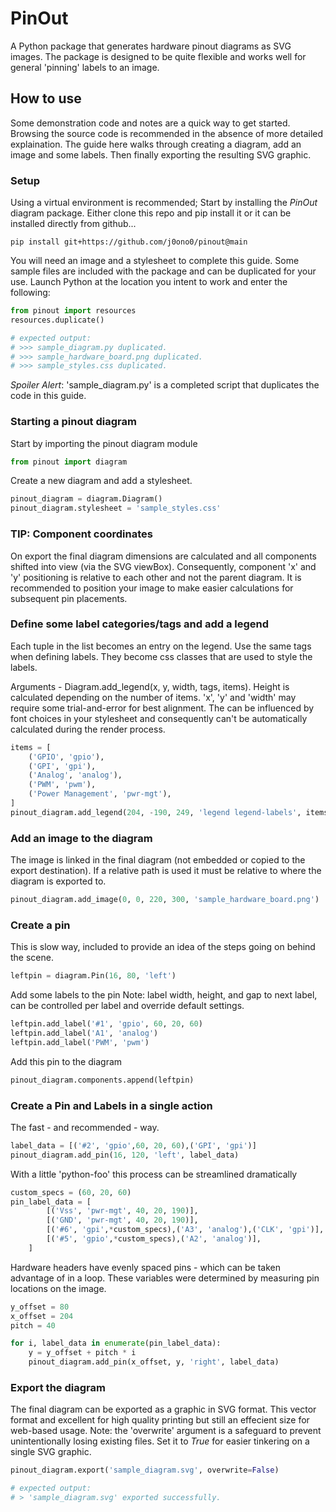 # PinOut

A Python package that generates hardware pinout diagrams as SVG images. The package is designed to be quite flexible and works well for general 'pinning' labels to an image.

## How to use
Some demonstration code and notes are a quick way to get started. Browsing the source code is recommended in the absence of more detailed explaination. The guide here walks through creating a diagram, add an image and some labels. Then finally exporting the resulting SVG graphic. 

### Setup

Using a virtual environment is recommended; Start by installing the *PinOut* diagram package. Either clone this repo and pip install it or it can be installed directly from github...
```
pip install git+https://github.com/j0ono0/pinout@main
```

You will need an image and a stylesheet to complete this guide. Some sample files are included with the package and can be duplicated for your use. Launch Python at the location you intent to work and enter the following:
```python
from pinout import resources
resources.duplicate()

# expected output:
# >>> sample_diagram.py duplicated.
# >>> sample_hardware_board.png duplicated.
# >>> sample_styles.css duplicated.
```
*Spoiler Alert*: 'sample_diagram.py' is a completed script that duplicates the code in this guide.

### Starting a pinout diagram

Start by importing the pinout diagram module
```python
from pinout import diagram
```

Create a new diagram and add a stylesheet.

```python
pinout_diagram = diagram.Diagram()
pinout_diagram.stylesheet = 'sample_styles.css'
```
### TIP: Component coordinates
On export the final diagram dimensions are calculated and all components shifted into view (via the SVG viewBox). Consequently, component 'x' and 'y' positioning is relative to each other and not the parent diagram. It is recommended to position your image to make easier calculations for subsequent pin placements.

### Define some label categories/tags and add a legend
Each tuple in the list becomes an entry on the legend. Use the same tags when defining labels. They become css classes that are used to style the labels.

Arguments - Diagram.add_legend(x, y, width, tags, items). Height is calculated depending on the number of items. 'x', 'y' and 'width' may require some trial-and-error for best alignment. The can be influenced by font choices in your stylesheet and consequently can't be automatically calculated during the render process.  
```python
items = [
    ('GPIO', 'gpio'),
    ('GPI', 'gpi'),
    ('Analog', 'analog'),
    ('PWM', 'pwm'),
    ('Power Management', 'pwr-mgt'),
]
pinout_diagram.add_legend(204, -190, 249, 'legend legend-labels', items)
```

### Add an image to the diagram
The image is linked in the final diagram (not embedded or copied to the export destination). If a relative path is used it must be relative to where the diagram is exported to.
```python
pinout_diagram.add_image(0, 0, 220, 300, 'sample_hardware_board.png')
```

### Create a pin 

This is slow way, included to provide an idea of the steps going on behind the scene.
```python
leftpin = diagram.Pin(16, 80, 'left')
```
Add some labels to the pin
Note: label width, height, and gap to next label, can be 
controlled per label and override default settings.
```python
leftpin.add_label('#1', 'gpio', 60, 20, 60)
leftpin.add_label('A1', 'analog')
leftpin.add_label('PWM', 'pwm')
```

Add this pin to the diagram
```python
pinout_diagram.components.append(leftpin)
```

### Create a Pin and Labels in a single action

The fast - and recommended - way.
```python
label_data = [('#2', 'gpio',60, 20, 60),('GPI', 'gpi')]  
pinout_diagram.add_pin(16, 120, 'left', label_data)
```

With a little 'python-foo' this process can be streamlined dramatically
```python
custom_specs = (60, 20, 60) 
pin_label_data = [
        [('Vss', 'pwr-mgt', 40, 20, 190)], 
        [('GND', 'pwr-mgt', 40, 20, 190)], 
        [('#6', 'gpi',*custom_specs),('A3', 'analog'),('CLK', 'gpi')], 
        [('#5', 'gpio',*custom_specs),('A2', 'analog')], 
    ]
```

Hardware headers have evenly spaced pins - which can be taken advantage of in a loop. These variables were determined by 
measuring pin locations on the image.
```python
y_offset = 80
x_offset = 204
pitch = 40

for i, label_data in enumerate(pin_label_data):
    y = y_offset + pitch * i
    pinout_diagram.add_pin(x_offset, y, 'right', label_data)
```

### Export the diagram
The final diagram can be exported as a graphic in SVG format. This vector format and excellent for high quality printing but still an effecient size for web-based usage. Note: the 'overwrite' argument is a safeguard to prevent unintentionally losing existing files. Set it to *True* for easier tinkering on a single SVG graphic.
```python
pinout_diagram.export('sample_diagram.svg', overwrite=False)

# expected output:
# > 'sample_diagram.svg' exported successfully.
```